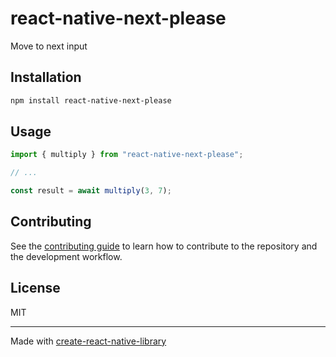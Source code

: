 # react-native-next-please
Move to next input
## Installation

```sh
npm install react-native-next-please
```

## Usage

```js
import { multiply } from "react-native-next-please";

// ...

const result = await multiply(3, 7);
```

## Contributing

See the [contributing guide](CONTRIBUTING.md) to learn how to contribute to the repository and the development workflow.

## License

MIT

---

Made with [create-react-native-library](https://github.com/callstack/react-native-builder-bob)
